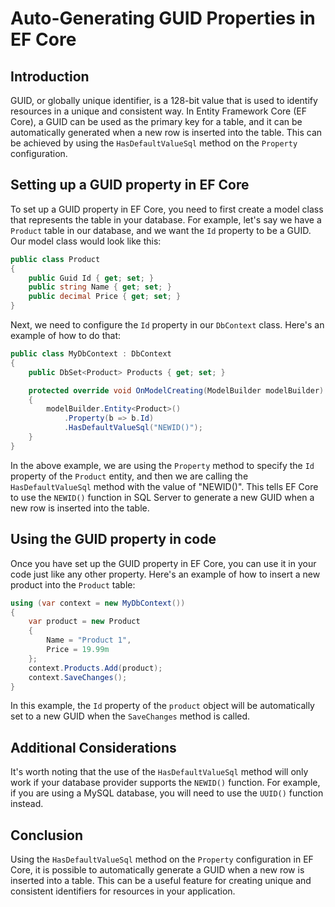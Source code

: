# Auto-Generating GUID Properties in EF Core

## **Introduction**

GUID, or globally unique identifier, is a 128-bit value that is used to identify resources in a unique and consistent way. In Entity Framework Core (EF Core), a GUID can be used as the primary key for a table, and it can be automatically generated when a new row is inserted into the table. This can be achieved by using the `HasDefaultValueSql` method on the `Property` configuration.

## **Setting up a GUID property in EF Core**

To set up a GUID property in EF Core, you need to first create a model class that represents the table in your database. For example, let's say we have a `Product` table in our database, and we want the `Id` property to be a GUID. Our model class would look like this:

```csharp
public class Product
{
    public Guid Id { get; set; }
    public string Name { get; set; }
    public decimal Price { get; set; }
}
```

Next, we need to configure the `Id` property in our `DbContext` class. Here's an example of how to do that:

```csharp
public class MyDbContext : DbContext
{
    public DbSet<Product> Products { get; set; }

    protected override void OnModelCreating(ModelBuilder modelBuilder)
    {
        modelBuilder.Entity<Product>()
            .Property(b => b.Id)
            .HasDefaultValueSql("NEWID()");
    }
}
```

In the above example, we are using the `Property` method to specify the `Id` property of the `Product` entity, and then we are calling the `HasDefaultValueSql` method with the value of "NEWID()". This tells EF Core to use the `NEWID()` function in SQL Server to generate a new GUID when a new row is inserted into the table.

## **Using the GUID property in code**

Once you have set up the GUID property in EF Core, you can use it in your code just like any other property. Here's an example of how to insert a new product into the `Product` table:

```csharp
using (var context = new MyDbContext())
{
    var product = new Product
    {
        Name = "Product 1",
        Price = 19.99m
    };
    context.Products.Add(product);
    context.SaveChanges();
}
```

In this example, the `Id` property of the `product` object will be automatically set to a new GUID when the `SaveChanges` method is called.

## **Additional Considerations**

It's worth noting that the use of the `HasDefaultValueSql` method will only work if your database provider supports the `NEWID()` function. For example, if you are using a MySQL database, you will need to use the `UUID()` function instead.

## **Conclusion**

Using the `HasDefaultValueSql` method on the `Property` configuration in EF Core, it is possible to automatically generate a GUID when a new row is inserted into a table. This can be a useful feature for creating unique and consistent identifiers for resources in your application.